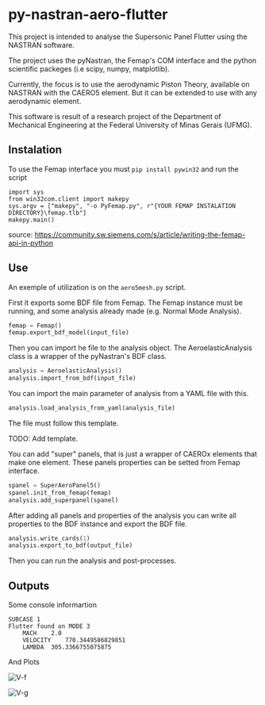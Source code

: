 # py-nastran-aero-flutter

This project is intended to analyse the Supersonic Panel Flutter using the NASTRAN software.

The project uses the pyNastran, the Femap's COM interface and the python scientific packeges (i.e scipy, numpy, matplotlib).

Currently, the focus is to use the aerodynamic Piston Theory, available on NASTRAN with the CAERO5 element.
But it can be extended to use with any aerodynamic element.

This software is result of a research project of the Department of Mechanical Engineering
at the Federal University of Minas Gerais (UFMG).

## Instalation

To use the Femap interface you must `pip install pywin32` and run the script
```python3
import sys
from win32com.client import makepy
sys.argv = ["makepy", "-o PyFemap.py", r"{YOUR FEMAP INSTALATION DIRECTORY}\femap.tlb"]
makepy.main()
```
source: https://community.sw.siemens.com/s/article/writing-the-femap-api-in-python

## Use

An exemple of utilization is on the `aero5mesh.py` script.

First it exports some BDF file from Femap. The Femap instance must be running,
and some analysis already made (e.g. Normal Mode Analysis).

```python
femap = Femap()
femap.export_bdf_model(input_file)
```
Then you can import he file to the analysis object. The AeroelasticAnalysis class is a wrapper of the pyNastran's BDF class.

```python
analysis = AeroelasticAnalysis()
analysis.import_from_bdf(input_file)
```
You can import the main parameter of analysis from a YAML file with this.

```python
analysis.load_analysis_from_yaml(analysis_file)
```

The file must follow this template.

TODO: Add template.

You can add "super" panels, that is just a wrapper of CAEROx elements that make one element.
These panels properties can be setted from Femap interface.

```python
spanel = SuperAeroPanel5()
spanel.init_from_femap(femap)
analysis.add_superpanel(spanel)
```

After adding all panels and properties of the analysis you can write all properties to the BDF instance and export the BDF file.

```python
analysis.write_cards(1)
analysis.export_to_bdf(output_file)
```

Then you can run the analysis and post-processes.

## Outputs

Some console informartion

```
SUBCASE 1
Flutter found on MODE 3
	MACH 	2.0
	VELOCITY 	770.3449586829851
	LAMBDA 	305.3366755075875

```

And Plots

![V-f](https://i.imgur.com/4yHdjqo.png)

![V-g](https://i.imgur.com/fnTF7IR.png)
